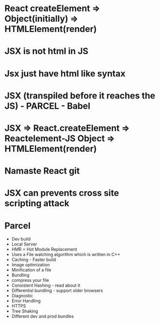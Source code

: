 
# React createElement => Object(initially) => HTMLElement(render)

# JSX is not html in JS 
# Jsx just have html like syntax


# JSX (transpiled before it reaches the JS) - PARCEL - Babel

# JSX => React.createElement => Reactelement-JS Object => HTMLElement(render)

# Namaste React git

# JSX can prevents cross site scripting attack 


# Parcel
- Dev build
- Local Server
- HMR = Hot Module Replacement
- Uses a File watching algorithm which is written in C++
- Caching - Faster build
- Image optimization
- Minification of a file 
- Bundling
- compress your file
- Consistent Hashing - read about it 
- Differentisl bundling - support older browsers
- Diagnostic
- Error Handling
- HTTPS
- Tree Shaking
- Different dev and prod bundles

